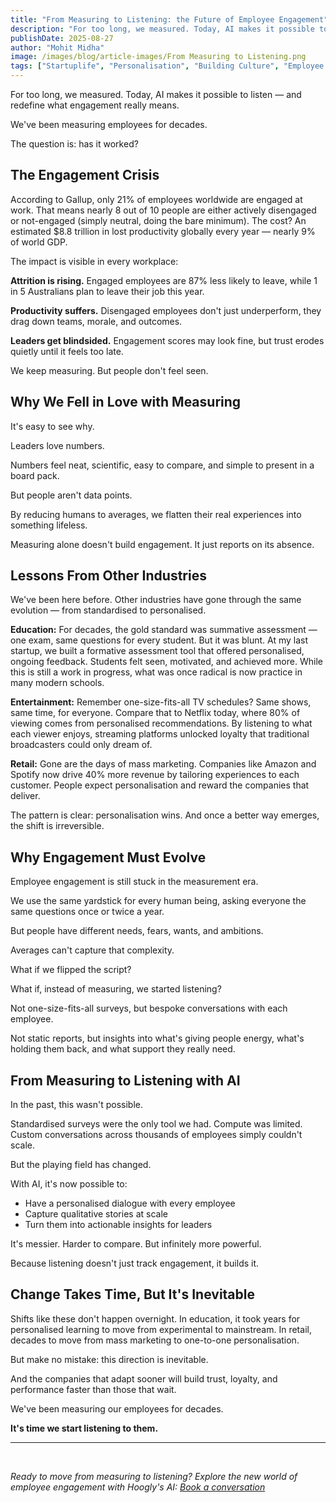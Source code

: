 ```yaml
---
title: "From Measuring to Listening: the Future of Employee Engagement"
description: "For too long, we measured. Today, AI makes it possible to listen and redefine what engagement really means."
publishDate: 2025-08-27
author: "Mohit Midha"
image: /images/blog/article-images/From Measuring to Listening.png
tags: ["Startuplife", "Personalisation", "Building Culture", "Employee Engagement", "Employee Surveys", "AI in HR", "HRTech"]
---
```


For too long, we measured. Today, AI makes it possible to listen — and redefine what engagement really means.

We've been measuring employees for decades.

The question is: has it worked?

## The Engagement Crisis

According to Gallup, only 21% of employees worldwide are engaged at work. That means nearly 8 out of 10 people are either actively disengaged or not-engaged (simply neutral, doing the bare minimum). The cost? An estimated $8.8 trillion in lost productivity globally every year — nearly 9% of world GDP.

The impact is visible in every workplace:

**Attrition is rising.** Engaged employees are 87% less likely to leave, while 1 in 5 Australians plan to leave their job this year.

**Productivity suffers.** Disengaged employees don't just underperform, they drag down teams, morale, and outcomes.

**Leaders get blindsided.** Engagement scores may look fine, but trust erodes quietly until it feels too late.

We keep measuring. But people don't feel seen.

## Why We Fell in Love with Measuring

It's easy to see why.

Leaders love numbers.

Numbers feel neat, scientific, easy to compare, and simple to present in a board pack.

But people aren't data points.

By reducing humans to averages, we flatten their real experiences into something lifeless.

Measuring alone doesn't build engagement. It just reports on its absence.

## Lessons From Other Industries

We've been here before. Other industries have gone through the same evolution — from standardised to personalised.

**Education:** For decades, the gold standard was summative assessment — one exam, same questions for every student. But it was blunt. At my last startup, we built a formative assessment tool that offered personalised, ongoing feedback. Students felt seen, motivated, and achieved more. While this is still a work in progress, what was once radical is now practice in many modern schools.

**Entertainment:** Remember one-size-fits-all TV schedules? Same shows, same time, for everyone. Compare that to Netflix today, where 80% of viewing comes from personalised recommendations. By listening to what each viewer enjoys, streaming platforms unlocked loyalty that traditional broadcasters could only dream of.

**Retail:** Gone are the days of mass marketing. Companies like Amazon and Spotify now drive 40% more revenue by tailoring experiences to each customer. People expect personalisation and reward the companies that deliver.

The pattern is clear: personalisation wins. And once a better way emerges, the shift is irreversible.

## Why Engagement Must Evolve

Employee engagement is still stuck in the measurement era.

We use the same yardstick for every human being, asking everyone the same questions once or twice a year.

But people have different needs, fears, wants, and ambitions.

Averages can't capture that complexity.

What if we flipped the script?

What if, instead of measuring, we started listening?

Not one-size-fits-all surveys, but bespoke conversations with each employee.

Not static reports, but insights into what's giving people energy, what's holding them back, and what support they really need.

## From Measuring to Listening with AI

In the past, this wasn't possible.

Standardised surveys were the only tool we had. Compute was limited. Custom conversations across thousands of employees simply couldn't scale.

But the playing field has changed.

With AI, it's now possible to:

- Have a personalised dialogue with every employee
- Capture qualitative stories at scale
- Turn them into actionable insights for leaders

It's messier. Harder to compare. But infinitely more powerful.

Because listening doesn't just track engagement, it builds it.

## Change Takes Time, But It's Inevitable

Shifts like these don't happen overnight. In education, it took years for personalised learning to move from experimental to mainstream. In retail, decades to move from mass marketing to one-to-one personalisation.

But make no mistake: this direction is inevitable.

And the companies that adapt sooner will build trust, loyalty, and performance faster than those that wait.

We've been measuring our employees for decades.

**It's time we start listening to them.**

---

<br/>

*Ready to move from measuring to listening? Explore the new world of employee engagement with Hoogly's AI: [Book a conversation](https://calendly.com/hoogly/mohit-midha)*